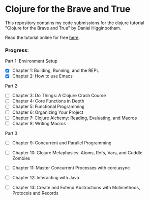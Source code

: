 # Clojure for the Brave and True

 This repository contains my code submissions for the clojure tutorial "Clojure for the Brave and True" by Daniel Higginbotham.

Read the tutorial online for free [here](https://www.braveclojure.com/clojure-for-the-brave-and-true/).

### Progress:

Part 1: Environment Setup

- [x] Chapter 1: Building, Running, and the REPL
- [x] Chapter 2: How to use Emacs

Part 2:

- [ ] Chapter 3: Do Things: A Clojure Crash Course
- [ ] Chapter 4: Core Functions in Depth
- [ ] Chapter 5: Functional Programming
- [ ] Chapter 6: Organizing Your Project
- [ ] Chapter 7: Clojure Alchemy: Reading, Evaluating, and Macros
- [ ] Chapter 8: Writing Macros

Part 3:

- [ ] Chapter 9: Concurrent and Parallel Programming
- [ ] Chapter 10: Clojure Metaphysics: Atoms, Refs, Vars, and Cuddle Zombies
- [ ] Chapter 11: Master Concurrent Processes with core.async
- [ ] Chapter 12: Interacting with Java
- [ ] Chapter 13: Create and Extend Abstractions with Mutimethods, Protocols and Records


